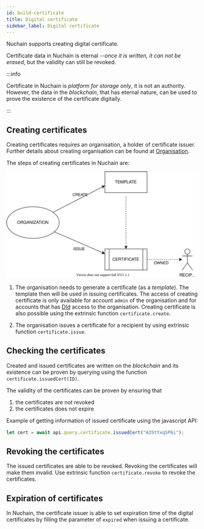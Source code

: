 ```yaml
---
id: build-certificate
title: Digital certificate
sidebar_label: Digital certificate
---
```


Nuchain supports creating digital certificate.

Certificate data in Nuchain is eternal --_once it is written, it can not be erased_, but the
validity can still be revoked.

:::info

Certificate in Nuchain is _platform for storage only_, it is not an authority. However, the data in
the _blockchain_, that has eternal nature, can be used to prove the existence of the certificate
digitally.

:::

## Creating certificates

Creating certificates requires an organisation, a holder of certificate issuer. Further details
about creating organisation can be found at [Organisation](build-organization.md).

The steps of creating certificates in Nuchain are:

![Nuchain Certificate](/img/nuchain-certificate.svg)

1. The organisation needs to generate a certificate (as a _template_). The template then will be
   used in issuing certificates. The access of creating certificate is only available for account
   `admin` of the organisation and for accounts that has [DId](build-did.md) access to the
   organisation. Creating certificate is also possible using the extrinsic function
   `certificate.create`.

2. The organisation issues a certificate for a recipient by using extrinsic function
   `certificate.issue`.

## Checking the certificates

Created and issued certificates are written on the _blockchain_ and its existence can be proven by
querying using the function `certificate.issuedCert(ID)`.

The validity of the certificates can be proven by ensuring that

1. the certificates are not revoked
2. the certificates does not expire

Example of getting information of issued certificate using the javascript API:

```javascript
let cert = await api.query.certificate.issuedCert("A35tYxqSP6i");
```

## Revoking the certificates

The issued certificates are able to be revoked. Revoking the certificates will make them invalid.
Use extrinsic function `certificate.revoke` to revoke the certificates.

## Expiration of certificates

In Nuchain, the certificate issuer is able to set expiration time of the digital certificates by
filling the parameter of `expired` when issuing a certificate.
